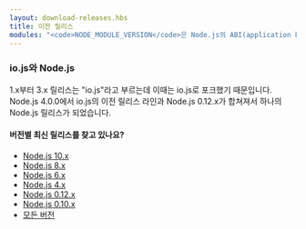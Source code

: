 ```yaml
---
layout: download-releases.hbs
title: 이전 릴리스
modules: "<code>NODE_MODULE_VERSION</code>은 Node.js의 ABI(application binary interface) 버전 번호를 가리키고 이 버전은 어떤 버전의 Node.js가 C++ 애드온 바이너리를 컴파일해서 다시 컴파일하지 않아도 불러올 수 있는지 결정하는데 사용합니다. 예전 버전에서는 hex 값으로 저장되었지만 지금은 정수를 사용하고 있습니다."
---
```


### io.js와 Node.js
1.x부터 3.x 릴리스는 "io.js"라고 부르는데 이때는 io.js로 포크했기 때문입니다.
Node.js 4.0.0에서 io.js의 이전 릴리스 라인과 Node.js 0.12.x가 합쳐져서
하나의 Node.js 릴리스가 되었습니다.

<div class="highlight-box">
    <h4>버전별 최신 릴리스를 찾고 있나요?</h4>
     <ul>
        <li><a href="https://nodejs.org/dist/latest-v10.x/">Node.js 10.x</a></li>
        <li><a href="https://nodejs.org/dist/latest-v8.x/">Node.js 8.x</a></li>
        <li><a href="https://nodejs.org/dist/latest-v6.x/">Node.js 6.x</a></li>
        <li><a href="https://nodejs.org/dist/latest-v4.x/">Node.js 4.x</a></li>
        <li><a href="https://nodejs.org/dist/latest-v0.12.x/">Node.js 0.12.x</a></li>
        <li><a href="https://nodejs.org/dist/latest-v0.10.x/">Node.js 0.10.x</a></li>
        <li><a href="https://nodejs.org/dist/">모든 버전</a></li>
    </ul>
</div>
